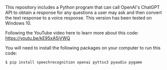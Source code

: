 This repository includes a Python program that can call OpenAI's ChatGPT API to obtain a response for any questions a user may ask and then convert the text response to a voice response. This version has been tested on Windows 10. 

Following the YouTube video here to learn more about this code: 
https://youtu.be/kE95xA5jVWQ

You will need to install the following packages on your computer to run this code: 

```console
$ pip install speechrecognition openai pyttsx3 pyaudio pygame
```
